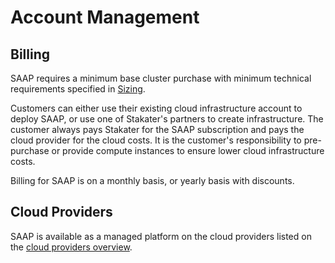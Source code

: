 # Account Management

## Billing

SAAP requires a minimum base cluster purchase with minimum technical requirements specified in [Sizing](../../for-administrators/plan-your-environment/sizing.md).

Customers can either use their existing cloud infrastructure account to deploy SAAP, or use one of Stakater's partners to create infrastructure. The customer always pays Stakater for the SAAP subscription and pays the cloud provider for the cloud costs. It is the customer's responsibility to pre-purchase or provide compute instances to ensure lower cloud infrastructure costs.

Billing for SAAP is on a monthly basis, or yearly basis with discounts.

## Cloud Providers

SAAP is available as a managed platform on the cloud providers listed on the [cloud providers overview](../cloud-providers/overview.md).
